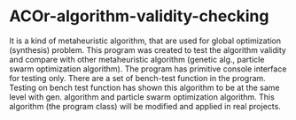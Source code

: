 # ACOr-algorithm-validity-checking

It is a kind of metaheuristic algorithm, that are used for global optimization (synthesis) problem.
This program was created to test the algorithm validity and compare
with other metaheuristic algorithm (genetic alg., particle swarm optimization algorithm).
The program has primitive console interface for testing only.
There are a set of bench-test function in the program.
Testing on bench test function has shown this algorithm to be at the same level with gen. algorithm and particle swarm optimization algorithm.
This algorithm (the program class) will be modified and applied in real projects.
